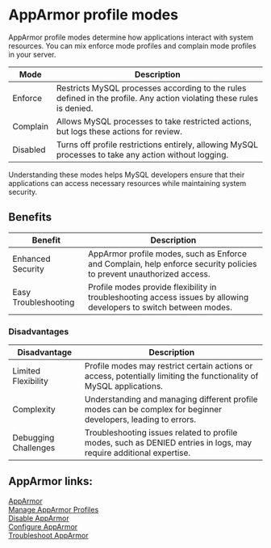 # AppArmor profile modes

AppArmor profile modes determine how applications interact with system resources. You can mix enforce mode profiles and complain mode profiles in your server. 

| Mode       | Description                                                                                                              |
|------------|--------------------------------------------------------------------------------------------------------------------------|
| Enforce    | Restricts MySQL processes according to the rules defined in the profile. Any action violating these rules is denied.     |
| Complain   | Allows MySQL processes to take restricted actions, but logs these actions for review.                                    |
| Disabled   | Turns off profile restrictions entirely, allowing MySQL processes to take any action without logging.                   |

Understanding these modes helps MySQL developers ensure that their applications can access necessary resources while maintaining system security.

## Benefits

| Benefit           | Description                                                                                                         |
|-------------------|---------------------------------------------------------------------------------------------------------------------|
| Enhanced Security | AppArmor profile modes, such as Enforce and Complain, help enforce security policies to prevent unauthorized access. |
| Easy Troubleshooting | Profile modes provide flexibility in troubleshooting access issues by allowing developers to switch between modes. |

### Disadvantages

| Disadvantage       | Description                                                                                                          |
|--------------------|----------------------------------------------------------------------------------------------------------------------|
| Limited Flexibility | Profile modes may restrict certain actions or access, potentially limiting the functionality of MySQL applications.    |
| Complexity          | Understanding and managing different profile modes can be complex for beginner developers, leading to errors.        |
| Debugging Challenges | Troubleshooting issues related to profile modes, such as DENIED entries in logs, may require additional expertise.   |

## AppArmor links:

[AppArmor](apparmor.md)<br>
[Manage AppArmor Profiles](manage-apparmor-profiles.md)<br>
[Disable AppArmor](disable-apparmor.md)<br>
[Configure AppArmor](configure-apparmor.md)<br>
[Troubleshoot AppArmor](troubleshoot-apparmor.md)

